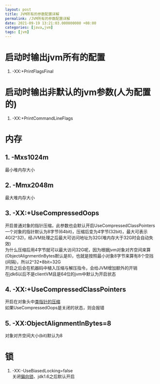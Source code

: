 ```yaml
---
layout: post
title: JVM所有的参数配置详解
permalink: /JVM所有的参数配置详解
date: 2021-09-19 13:21:03.000000000 +08:00
categories: [java,jvm]
tags: [jvm]
---
```

# 启动时输出jvm所有的配置
1. -XX:+PrintFlagsFinal

# 启动时输出非默认的jvm参数(人为配置的)
1. -XX:+PrintCommandLineFlags

# 内存
## 1. -Mxs1024m  
   最小堆内存大小

## 2. -Mmx2048m  
   最大堆内存大小
   
## 3. -XX:+UseCompressedOops  
   开启普通对象的指针压缩，此参数也会默认开启UseCompressedClassPointers  
   一个对象的指针默认为8字节(64bit)，压缩后变为4字节(32bit)，最大可表示4G(2^32)，经JVM处理之后最大可访问地址为32G(堆内存大于32G时会自动失效)  
   为什么压缩后用4字节就可以最大访问32G呢，因为根据jvm对象对齐空间来算(ObjectAlignmentInBytes默认是8)，也就是按照最小对象8字节来算有8个空挡(间隔)，所以2^32*8bit=32G  
   开启之后会在机器码中植入压缩与解压指令，会给JVM增加额外的开销  
   在jdk6以后不是clientVM且是64位的jvm中默认为开启状态  
   
## 4. -XX:+UseCompressedClassPointers  
   开启在对象头中[类指针的压缩](/java内存模型和GC#1-对象头)  
   如果UseCompressedOops是关闭的状态，则会报错  
   
## 5. -XX:ObjectAlignmentInBytes=8  
   对象对齐空间大小(bit)默认为8

# 锁
1. -XX:-UseBiasedLocking=false  
  关闭[偏向锁](/java内存模型和GC#java锁)、jdk1.6之后默认开启
   